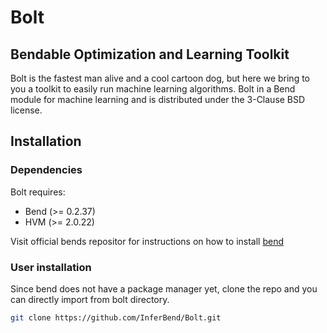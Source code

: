 # Bolt
## Bendable Optimization and Learning Toolkit

Bolt is the fastest man alive and a cool cartoon dog, but here we bring to you a toolkit to easily run machine learning algorithms. Bolt in a Bend module for machine learning and is distributed under the 3-Clause BSD license.

## Installation

### Dependencies
Bolt requires:  
- Bend (>= 0.2.37)  
- HVM (>= 2.0.22)  

Visit official bends repositor for instructions on how to install [bend](https://github.com/HigherOrderCO/Bend)

### User installation

Since bend does not have a package manager yet, clone the repo and you can directly import from bolt directory.
```bash
git clone https://github.com/InferBend/Bolt.git
``` 